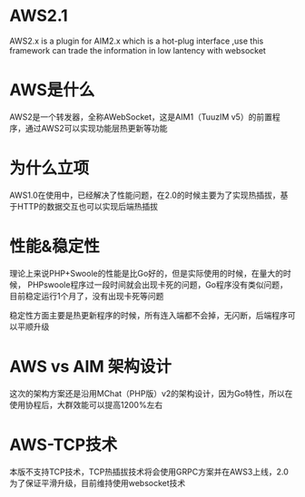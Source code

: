 # AWS2.1
AWS2.x is a plugin for AIM2.x which is a hot-plug interface ,use this framework can trade the information in low lantency with websocket

# AWS是什么
AWS2是一个转发器，全称AWebSocket，这是AIM1（TuuzIM v5）的前置程序，通过AWS2可以实现功能层热更新等功能

# 为什么立项
AWS1.0在使用中，已经解决了性能问题，在2.0的时候主要为了实现热插拔，基于HTTP的数据交互也可以实现后端热插拔

# 性能&稳定性
理论上来说PHP+Swoole的性能是比Go好的，但是实际使用的时候，在量大的时候，
PHPswoole程序过一段时间就会出现卡死的问题，Go程序没有类似问题，
目前稳定运行1个月了，没有出现卡死等问题

稳定性方面主要是热更新程序的时候，所有连入端都不会掉，无闪断，后端程序可以平顺升级


# AWS vs AIM 架构设计

这次的架构方案还是沿用MChat（PHP版）v2的架构设计，因为Go特性，所以在使用协程后，大群效能可以提高1200%左右

# AWS-TCP技术

本版不支持TCP技术，TCP热插拔技术将会使用GRPC方案并在AWS3上线，2.0为了保证平滑升级，目前维持使用websocket技术
